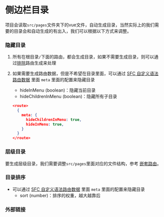 # 侧边栏目录

项目会读取`src/pages`文件夹下的vue文件，自动生成目录，当然实际上的我们需要的目录会和自动生成的有出入，我们可以根据以下方式来调整。

### 隐藏目录

1. 所有在根目录`/`下面的路由，都会生成目录，如果不需要生成目录，则可以通过[排除](./router.md#排除)路由生成来处理

2. 如果需要生成路由数据，但是不希望在目录里面，可以通过 [SFC 自定义语法路由数据](./router.md#sfc-自定义语法路由数据) 里面 `meta` 里面的配置来隐藏目录
    - hideInMenu (boolean)：隐藏当前目录
    - hideChildrenInMenu (boolean)：隐藏所有子目录

    ```json
    <route>
      {
        meta: {
          hideChildrenInMenu: true,
          hideInMenu: true,
        }
      }
    </route>
    ```

### 层级目录

要生成层级目录，我们需要调整`src/pages`里面对应的文件结构，参考 [嵌套路由](./router.md#嵌套路由)。

### 目录排序

- 可以通过 [SFC 自定义语法路由数据](./router.md#sfc-自定义语法路由数据) 里面 `meta` 里面的配置来隐藏目录
    - sort (number)：排序的权重，越大越靠后

### 外部链接   
